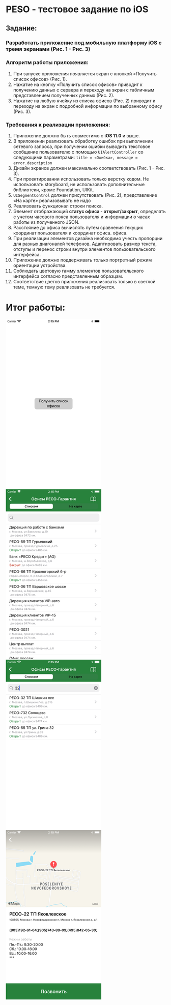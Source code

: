 # PESO - тестовое задание по iOS #

## Задание:
### Разработать приложение под мобильную платформу iOS с тремя экранами (Рис. 1 - Рис. 3)

### Алгоритм работы приложения:
1. При запуске приложения появляется экран c кнопкой «Получить список
офисов» (Рис. 1).
2. Нажатие на кнопку «Получить список офисов» приводит к получению данных с
сервера и переходу на экран с табличным представлением полученных данных
(Рис. 2).
3. Нажатие на любую ячейку из списка офисов (Рис. 2) приводит к переходу на
экран с подробной информации по выбранному офису (Рис. 3).

### Требования к реализации приложения:
1. Приложение должно быть совместимо с **iOS 11.0** и выше.
2. В приложении реализовать обработку ошибок при выполнении сетевого запроса,
при получении ошибки выводить текстовое сообщение пользователю с помощью
`UIAlertController` со следующими параметрами:
`title = «Ошибка», message = error.description`
3. Дизайн экранов должен максимально соответствовать (Рис. 1 - Рис. 3).
4. При проектировании использовать только верстку кодом. Не использовать
storyboard, не использовать дополнительные библиотеки, кроме Foundation, UIKit.
5. `UISegmentControl` должен присутствовать (Рис. 2), представление «На карте» реализовывать не надо
6. Реализовать функционал строки поиска.
7. Элемент отображающий **статус офиса - открыт/закрыт**, определять с
учетом часового пояса пользователя и информации о часах работы из полученного
JSON.
8. Расстояние до офиса вычислять путем сравнения текущих координат
пользователя и координат офиса.
офиса.
9. При реализации элементов дизайна необходимо учесть пропорции для разных
диагоналей телефонов. Адаптировать размер текста, отступы и перенос строки
внутри элементов пользовательского интерфейса.
10. Приложение должно поддерживать только портретный режим ориентации
устройства.
11. Соблюдать цветовую гамму элементов пользовательского интерфейса согласно
представленным образцам.
12. Соответствие цветов приложения реализовать только в светлой теме, темную
тему реализовать не требуется.


# Итог работы:
![Image info](./pictures/screen-1.png "a title")
![Image info](./pictures/screen-2.png "a title")
![Image info](./pictures/screen-3.png "a title")
![Image info](./pictures/screen-4.png "a title")
